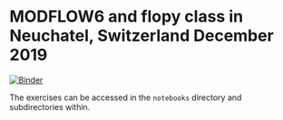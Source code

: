 # MODFLOW6 and flopy class in Neuchatel, Switzerland December 2019

[![Binder](https://aws-uswest2-binder.pangeo.io/badge_logo.svg)](https://aws-uswest2-binder.pangeo.io/v2/gh/mnfienen-usgs/mf6flopy2019_Neuchatel/master)

The exercises can be accessed in the `notebooks` directory and subdirectories within. 


